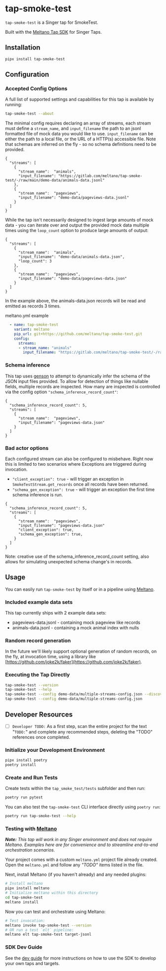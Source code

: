 # tap-smoke-test

`tap-smoke-test` is a Singer tap for SmokeTest.

Built with the [Meltano Tap SDK](https://sdk.meltano.com) for Singer Taps.

## Installation

```bash
pipx install tap-smoke-test
```

## Configuration

### Accepted Config Options

A full list of supported settings and capabilities for this
tap is available by running:

```bash
tap-smoke-test --about
```

The minimal config requires declaring an array of streams, each stream must define a `stream_name`, and `input_filename`
the path to an jsonl formatted file of mock data you would like to use. `input_filename` can be either the path to a local
file, or the URL of a HTTP(s) accessible file. Note that schemas are inferred on the fly - so no schema definitions need
to be provided.

```
{
  "streams": [
    {
      "stream_name":  "animals",
      "input_filename": "https://gitlab.com/meltano/tap-smoke-test/-/raw/main/demo-data/animals-data.jsonl"
    },
    {
      "stream_name":  "pageviews",
      "input_filename": "demo-data/pageviews-data.jsonl"
    }
  ]
}
```

While the tap isn't necessarily designed to ingest large amounts of mock data - you can iterate over and output the provided mock data
multiple times using the `loop_count` option to produce large amounts of output:

```
{
  "streams": [
    {
      "stream_name":  "animals",
      "input_filename": "demo-data/animals-data.json",
      "loop_count": 3
    },
    {
      "stream_name":  "pageviews",
      "input_filename": "demo-data/pageviews-data.json"
    }
  ]
}
```

In the example above, the animals-data.json records will be read and emitted as records 3 times.

meltano.yml example
```yml
  - name: tap-smoke-test
    variant: meltano
    pip_url: git+https://github.com/meltano/tap-smoke-test.git
    config:
      streams:
      - stream_name: "animals"
        input_filename: "https://gitlab.com/meltano/tap-smoke-test/-/raw/main/demo-data/animals-data.jsonl"
```

### Schema inference

This tap uses [genson](https://pypi.org/project/genson/) to attempt to dynamically infer the schema of the JSON input
files provided. To allow for detection of things like nullable fields, multiple records are inspected.
How many are inspected is controlled via the config option `"schema_inference_record_count"`:

```
{
  "schema_inference_record_count": 5,
  "streams": [
    {
      "stream_name":  "pageviews",
      "input_filename": "pageviews-data.json"
    }
  ]
}
```

### Bad actor options

Each configured stream can also be configured to misbehave. Right now this is limited to two scenarios where Exceptions
are triggered during invocation.

- `"client_exception": true` - will trigger an exception in `SmokeTestStream.get_records` once all records have been returned.
- `"schema_gen_exception": true` - will trigger an exception the first time schema inference is run.

```
{
  "schema_inference_record_count": 5,
  "streams": [
    {
      "stream_name":  "pageviews",
      "input_filename": "pageviews-data.json"
      "client_exception": true,
      "schema_gen_exception": true,
    }
  ]
}
```

Note: creative use of the schema_inference_record_count setting, also allows for simulating unexpected schema change's in records.

## Usage

You can easily run `tap-smoke-test` by itself or in a pipeline using [Meltano](https://meltano.com/).

### Included example data sets

This tap currently ships with 2 example data sets:

- pageviews-data.jsonl - containing mock pageview like records
- animals-data.jsonl - containing a mock animal index with nulls

### Random record generation

In the future we'll likely support optional generation of random records, on the fly, at invocation time, using a library like [https://github.com/joke2k/faker](https://github.com/joke2k/faker).

### Executing the Tap Directly

```bash
tap-smoke-test --version
tap-smoke-test --help
tap-smoke-test --config demo-data/multiple-streams-config.json --discover
tap-smoke-test --config demo-data/multiple-streams-config.json
````

## Developer Resources

- [ ] `Developer TODO:` As a first step, scan the entire project for the text "`TODO:`" and complete any recommended steps, deleting the "TODO" references once completed.

### Initialize your Development Environment

```bash
pipx install poetry
poetry install
```

### Create and Run Tests

Create tests within the `tap_smoke_test/tests` subfolder and
  then run:

```bash
poetry run pytest
```

You can also test the `tap-smoke-test` CLI interface directly using `poetry run`:

```bash
poetry run tap-smoke-test --help
```

### Testing with [Meltano](https://www.meltano.com)

_**Note:** This tap will work in any Singer environment and does not require Meltano.
Examples here are for convenience and to streamline end-to-end orchestration scenarios._

Your project comes with a custom `meltano.yml` project file already created. Open the `meltano.yml` and follow any _"TODO"_ items listed in
the file.

Next, install Meltano (if you haven't already) and any needed plugins:

```bash
# Install meltano
pipx install meltano
# Initialize meltano within this directory
cd tap-smoke-test
meltano install
```

Now you can test and orchestrate using Meltano:

```bash
# Test invocation:
meltano invoke tap-smoke-test --version
# OR run a test `elt` pipeline:
meltano elt tap-smoke-test target-jsonl
```

### SDK Dev Guide

See the [dev guide](https://sdk.meltano.com/en/latest/dev_guide.html) for more instructions on how to use the SDK to
develop your own taps and targets.
